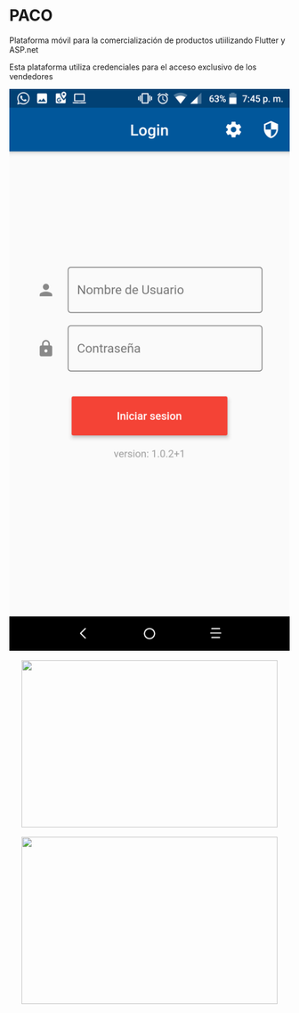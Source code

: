 # PACO
Plataforma móvil para la comercialización de productos utiilizando Flutter y ASP.net

Esta plataforma utiliza credenciales para el acceso exclusivo de los vendedores

![Screenshot](Capturas/img1.png)

<p align="center">
  <img width="460" height="300" src="http://www.fillmurray.com/460/300">
</p>

<p align="center">
  <img width="460" height="300" src="https://github.com/oavasquez/screenshotPaco/blob/master/Capturas/img1.png/460/300">
</p>





